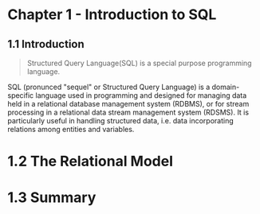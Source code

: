 # Chapter 1 - Introduction to SQL

##  1.1 Introduction

> Structured Query Language(SQL) is a special purpose programming language.

SQL (pronunced "sequel" or Structured Query Language) is a domain-specific language used in programming and designed for
managing data held in a relational database management system (RDBMS), or for stream processing in a relational data 
stream management system (RDSMS). It is particularly useful in handling structured data, i.e. data incorporating relations
among entities and variables.

# 1.2 The Relational Model

# 1.3 Summary
